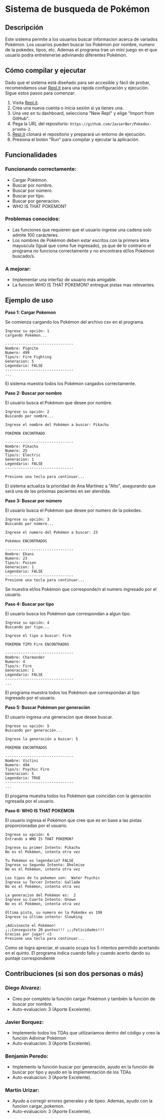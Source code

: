 # Sistema de busqueda de Pokémon

## Descripción

Este sistema permite a los usuarios buscar informacion acerca de variados Pokémon. Los usuarios pueden buscar los Pokémon por nombre, numero de la pokedex, tipos, etc. Ademas el programa trae un mini juego en el que usuario podra entretenerse adivinando diferentes Pokémon. 

## Cómo compilar y ejecutar

Dado que el sistema está diseñado para ser accesible y fácil de probar, recomendamos usar [Repl.it](http://repl.it/) para una rápida configuración y ejecución. Sigue estos pasos para comenzar:

1. Visita [Repl.it](https://repl.it/).
2. Crea una nueva cuenta o inicia sesión si ya tienes una.
3. Una vez en tu dashboard, selecciona "New Repl" y elige "Import from GitHub".
4. Pega la URL del repositorio: `https://github.com/JavierBor/Pokedex-prueba-2`.
5. [Repl.it](http://repl.it/) clonará el repositorio y preparará un entorno de ejecución.
6. Presiona el botón "Run" para compilar y ejecutar la aplicación.

## Funcionalidades

### Funcionando correctamente:

- Cargar Pokémon.
- Buscar por nombre.
- Buscar por número.
- Buscar por tipo.
- Buscar por generacion.
- WHO IS THAT POKEMON?

### Problemas conocidos:

- Las funciones que requieren que el usuario ingrese una cadena solo admite 100 carácteres.
- Los nombres de Pokémon deben estar escritos con la primera letra mayuscula (Igual que como fue ingresado), ya que de lo contrario el programa no funciona correctamente y no encontrara el/los Pokémon buscado/s.

### A mejorar:

- Implementar una interfaz de usuario más amigable.
- La funcion WHO IS THAT POKEMON? entregue pistas mas relevantes.

## Ejemplo de uso

**Paso 1: Cargar Pokemon**

Se comienza cargando los Pokémon del archivo csv en el programa.

```
Ingrese su opción: 1
cargando Pokémon...

-------------------------------
Nombre: Pignite
Numero: 499
Tipo/s: Fire Fighting
Generacion: 5
Legendario: FALSE
-------------------------------
...
```

El sistema muestra todos los Pokémon cargados correctamente.

**Paso 2: Buscar por nombre**

El usuario busca el Pokémon que desee por nombre.

```
Ingrese su opción: 2
Buscando por nombre...

Ingrese el nombre del Pokémon a buscar: Pikachu     

POKÉMON ENCONTRADO

-------------------------------
Nombre: Pikachu
Numero: 25
Tipo/s: Electric
Generacion: 1
Legendario: FALSE
-------------------------------

Presione una tecla para continuar...
```

El sistema actualiza la prioridad de Ana Martínez a "Alto", asegurando que será una de las próximas pacientes en ser atendida.

**Paso 3: Buscar por número**

El usuario busca el Pokémon que desee por numero de la pokedex.

```
Ingrese su opción: 3
Buscando por número...

Ingrese el numero del Pokémon a buscar: 23

Pokémon ENCONTRADOS

-------------------------------
Nombre: Ekans
Numero: 23
Tipo/s: Poison
Generacion: 1
Legendario: FALSE
-------------------------------
Presione una tecla para continuar...
```

Se muestra el/los Pokémon que corresponde/n al numero ingresado por el usuario.

**Paso 4: Buscar por tipo**

El usuario busca los Pokémon que correspondan a algun tipo.

```
Ingrese su opción: 4
Buscando por tipo...

Ingrese el tipo a buscar: Fire

POKÉMON TIPO Fire ENCONTRADOS

-------------------------------
Nombre: Charmander
Numero: 4
Tipo/s: Fire
Generacion: 1
Legendario: FALSE
-------------------------------
...
```

El programa muestra todos los Pokémon que correspondan al tipo ingresado por el usuario.

**Paso 5: Buscar Pokémon por generación**

El usuario ingresa una generacion que desee buscar.

````
Ingrese su opción: 5
Buscando por generación...

Ingrese la generación a buscar: 5 

POKÉMON ENCONTRADOS

-------------------------------
Nombre: Victini
Numero: 494
Tipo/s: Psychic Fire
Generacion: 5
Legendario: TRUE
-------------------------------
...
````

El progama muestra todos los Pokémon que coincidan con la genración ngresada por el usuario.

**Paso 6: WHO IS THAT POKEMON**

El usuario ingresa el Pokémon que cree que es en base a las pistas proporcionadas por el usuario.

````
Ingrese su opción: 6
Entrando a WHO IS THAT POKEMON?

Ingrese su primer Intento: Pikachu
No es el Pokémon, intenta otra vez

Tu Pokémon es legendario? FALSE
Ingrese su Segundo Intento: Dhelmise
No es el Pokémon, intenta otra vez

Los tipos de tu pokemon son:  Water Psychic
Ingrese su Tercer Intento: Gallade
No es el Pokémon, intenta otra vez

La generacion del Pokémon es:  2
Ingrese su Cuarto Intento: Unown
No es el Pokémon, intenta otra vez

Última pista, su numero en la Pokedex es 199
Ingrese su último intento: Slowking

¡Adivinaste el Pokémon!
¡¡¡Conseguiste 20 puntos!!! ¡¡¡Felicidades!!!
Gracias por jugar! <3
Presione una tecla para continuar...
````

Como se logra apreciar, el usuario ocupa los 5 intentos permitido acertando en el quinto. El programa indica cuando fallo y cuando acerto dando su puntaje correspondiente

## Contribuciones (si son dos personas o más)

### Diego Alvarez:

- Creo por completo la función cargar Pokémon y también la función de buscar por nombre.
- Auto-evaluacion: 3 (Aporte Excelente).

### Javier Borquez:

- Implemento todos los TDAs que utilizaríamos dentro del código y creo la función Adivinar Pokémon
- Auto-evaluacion: 3 (Aporte Excelente).

### Benjamin Peredo:

- Implemento la función buscar por generación, ayudo en la función de buscar por tipo y ayudo en la implementación de los TDAs
- Auto-evaluacion: 3 (Aporte Excelente).

### Martin Urizar:

- Ayudo a corregir errores generales y de tipeo. Ademas, ayudo con la funcion cargar_pokemon.
- Auto-evaluacion: 3 (Aporte Excelente).
